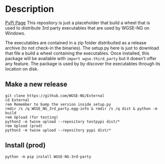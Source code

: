 # Description
[PyPi Page](https://pypi.org/project/WGSE-NG-3rd-party/)
This repository is just a placeholder that build a wheel that is used to distribute 3rd party executables that are used by WGSE-NG on Windows.

The executables are contained in a zip folder distribuited as a release archive (to not check-in the binaries). The setup.py here is just to download that file a build a wheel containing the executables.
Once installed, this package will be available with `import wgse.third_party` but it doesn't offer any feature. The package is used by by discover the executables through its location on disk.

## Make a new release
```batch
git clone https://github.com/WGSE-NG/External
cd External
rem Remember to bump the version inside setup.py
rmdir /s /q WGSE_NG_3rd_party.egg-info & rmdir /s /q dist & python -m build
rem Upload (for testing)
python3 -m twine upload --repository testpypi dist/*
rem Upload (prod)
python3 -m twine upload --repository pypi dist/*
```

## Install (prod)
```batch
python -m pip install WGSE-NG-3rd-party
```

